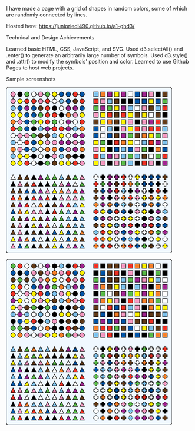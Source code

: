 I have made a page with a grid of shapes in random colors, some of which are randomly connected by lines.

Hosted here: https://juniorjedi490.github.io/a1-ghd3/

Technical and Design Achievements

Learned basic HTML, CSS, JavaScript, and SVG.
Used d3.selectAll() and .enter() to generate an arbitrarily large number of symbols.
Used d3.style() and .attr() to modify the symbols' position and color.
Learned to use Github Pages to host web projects.

Sample screenshots

![Screenshot 1](screenshots/screenie1.png)

![Screenshot 2](screenshots/screenie2.png)
